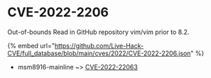# CVE-2022-2206

Out-of-bounds Read in GitHub repository vim/vim prior to 8.2.

{% embed url="https://github.com/Live-Hack-CVE/full_database/blob/main/cves/2022/CVE-2022-2206.json" %}


* msm8916-mainline ~> [CVE-2022-22063](https://zeste.alice-snow.ru/2022/database/cve-2022-2206/cve-2022-22063-msm8916-mainline)